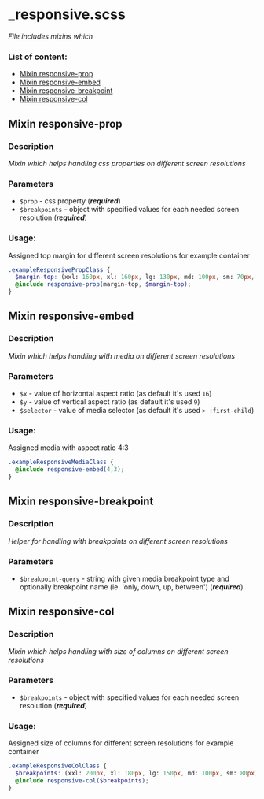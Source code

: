 # _responsive.scss
_File includes mixins which_

### List of content:

- [Mixin responsive-prop](#mixin-responsive-prop)
- [Mixin responsive-embed](#mixin-responsive-embed)
- [Mixin responsive-breakpoint](#mixin-responsive-breakpoint)
- [Mixin responsive-col](#mixin-responsive-col)


## Mixin responsive-prop

### Description
_Mixin which helps handling css properties on different screen resolutions_

### Parameters
- `$prop` - css property (***required***)
- `$breakpoints` - object with specified values for each needed screen resolution (***required***)
### Usage: 
Assigned top margin for different screen resolutions for example container

```scss
.exampleResponsivePropClass {
  $margin-top: (xxl: 160px, xl: 160px, lg: 130px, md: 100px, sm: 70px, xs: 50px);
  @include responsive-prop(margin-top, $margin-top);
}
```

## Mixin responsive-embed

### Description
_Mixin which helps handling with media on different screen resolutions_

### Parameters
- `$x` - value of horizontal aspect ratio (as default it's used ```16```)
- `$y` - value of vertical aspect ratio (as default it's used ```9```)
- `$selector` - value of media selector (as default it's used ```> :first-child```)

### Usage: 
Assigned media with aspect ratio 4:3

```scss
.exampleResponsiveMediaClass {
  @include responsive-embed(4,3);
}
```

## Mixin responsive-breakpoint

### Description
_Helper for handling with breakpoints on different screen resolutions_

### Parameters
- `$breakpoint-query` - string with given media breakpoint type and optionally breakpoint name (ie. 'only, down, up, between') (***required***)


## Mixin responsive-col

### Description
_Mixin which helps handling with size of columns on different screen resolutions_

### Parameters
- `$breakpoints` - object with specified values for each needed screen resolution (***required***)

### Usage: 
Assigned size of columns for different screen resolutions for example container

```scss
.exampleResponsiveColClass {
  $breakpoints: (xxl: 200px, xl: 180px, lg: 150px, md: 100px, sm: 80px, xs: 50px);
  @include responsive-col($breakpoints);
}
```
